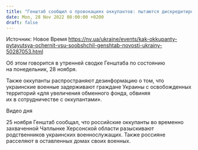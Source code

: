 ```yaml
---
title: "Генштаб сообщил о провокациях оккупантов: пытаются дискредитировать ВСУ"
date: Mon, 28 Nov 2022 08:00:00 +0200
draft: false
---
```

Источник: Новое Время https://nv.ua/ukraine/events/kak-okkupanty-pytayutsya-ochernit-vsu-soobshchil-genshtab-novosti-ukrainy-50287053.html


Об этом говорится в утренней сводке Генштаба по состоянию на понедельник, 28 ноября.

Также оккупанты распространяют дезинформацию о том, что украинские военные задерживают граждане Украины с освобожденных территорий «для увеличения обменного фонда, обвиняя их в сотрудничестве с оккупантами».

 Видео дня   

25 ноября Генштаб сообщал, что российские оккупанты во временно захваченной Чаплынке Херсонской области разыскивают родственников украинских военнослужащих. Также россияне расселяют в оставленных домах своих военных.
